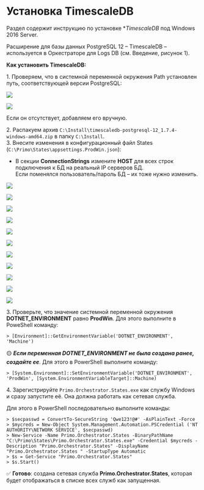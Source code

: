 # Установка TimescaleDB
Раздел содержит инструкцию по установке **TimescaleDB* под Windows 2016 Server. 

Расширение для базы данных PostgreSQL  12 – TimescaleDB – используется в Оркестраторе для Logs DB (см. Введение, рисунок 1).

**Как установить TimescaleDB:**

1\. Проверяем, что в системной переменной окружения Path установлен путь, соответствующей версии PostgreSQL:

![](<../../../.gitbook/assets/>)

![](<../../../.gitbook/assets/>)

Если он отсутствует, добавляем его вручную.

2\. Распакуем архив `C:\Install\timescaledb-postgresql-12_1.7.4-windows-amd64.zip` в папку `C:\Install`.\
3\. Внесите изменения в конфигурационный файл States (`C:\Primo\States\appsettings.ProdWin.json`):
* В секции **ConnectionStrings** измените **HOST** для всех строк подключения к БД на реальный IP серверов БД.\
  Если поменялся пользователь/пароль БД – их тоже нужно изменить.

![](<../../../.gitbook/assets/>)

![](<../../../.gitbook/assets/>)

![](<../../../.gitbook/assets/>)

![](<../../../.gitbook/assets/>)

![](<../../../.gitbook/assets/>)

![](<../../../.gitbook/assets/>)

![](<../../../.gitbook/assets/>)

![](<../../../.gitbook/assets/>)

![](<../../../.gitbook/assets/>)

![](<../../../.gitbook/assets/>)

![](<../../../.gitbook/assets/>)

3\. Проверьте, что значение системной переменной окружения **DOTNET_ENVIRONMENT** равно **ProdWin**. Для этого выполните в PoweShell команду:
```
> [Environment]::GetEnvironmentVariable('DOTNET_ENVIRONMENT', 'Machine')
```
:yellow_circle: ***Если переменная DOTNET_ENVIRONMENT не была создана ранее, создайте ее***. Для этого в PowerShell выполните команду:
```
> [System.Environment]::SetEnvironmentVariable('DOTNET_ENVIRONMENT', 'ProdWin', [System.EnvironmentVariableTarget]::Machine)
```
4\. Зарегистрируйте `Primo.Orchestrator.States.exe` как службу Windows и сразу запустите её. Она должна работать как сетевая служба.

Для этого в PowerShell последовательно выполните команды:
```
> $secpasswd = ConvertTo-SecureString 'Qwe123!@#' -AsPlainText -Force 
> $mycreds = New-Object System.Management.Automation.PSCredential ('NT AUTHORITY\NETWORK SERVICE', $secpasswd)  
> New-Service -Name Primo.Orchestrator.States -BinaryPathName "C:\Primo\States\Primo.Orchestrator.States.exe" -Credential $mycreds -Description "Primo.Orchestrator.States" -DisplayName "Primo.Orchestrator.States " -StartupType Automatic 
> $s = Get-Service "Primo.Orchestrator.States"
> $s.Start()
```
:white_check_mark: **Готово**: создана сетевая служба **Primo.Orchestrator.States**, которая будет отображаться в списке всех служб как запущенная.
